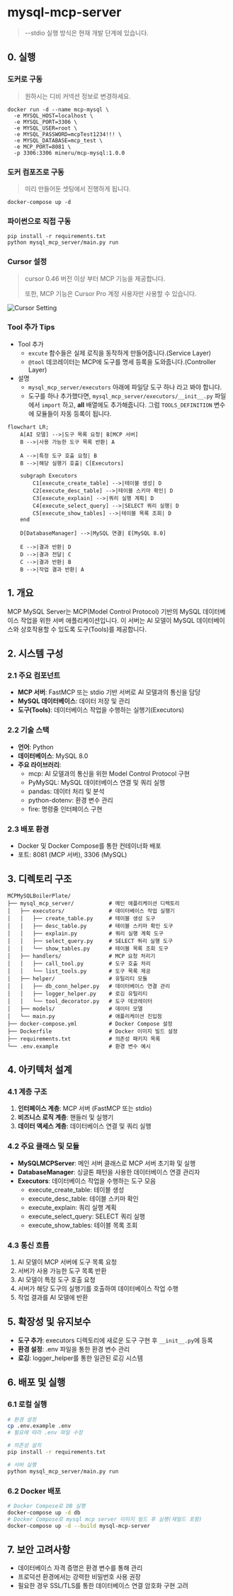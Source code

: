 
# mysql-mcp-server

> --stdio 실행 방식은 현재 개발 단계에 있습니다.

## 0. 실행

### 도커로 구동

> 원하시는 디비 커넥션 정보로 변경하세요.

```
docker run -d --name mcp-mysql \
  -e MYSQL_HOST=localhost \
  -e MYSQL_PORT=3306 \
  -e MYSQL_USER=root \
  -e MYSQL_PASSWORD=mcpTest1234!!! \
  -e MYSQL_DATABASE=mcp_test \
  -e MCP_PORT=8081 \
  -p 3306:3306 mineru/mcp-mysql:1.0.0
```

### 도커 컴포즈로 구동

> 미리 만들어둔 셋팅에서 진행하게 됩니다.

```
docker-compose up -d 
```

### 파이썬으로 직접 구동

```
pip install -r requirements.txt
python mysql_mcp_server/main.py run
```

### Cursor 설정

> cursor 0.46 버전 이상 부터 MCP 기능을 제공합니다.
> 
> 또한, MCP 기능은 Cursor Pro 계정 사용자만 사용할 수 있습니다.

![Cursor Setting](assets/cursor_setting.png)


### Tool 추가 Tips

- Tool 추가
  - `excute` 함수들은 실제 로직을 동작하게 만들어줍니다.(Service Layer)
  - `@tool` 데코레이터는 MCP에 도구를 명세 등록을 도와줍니다.(Controller Layer)
- 설명
  - `mysql_mcp_server/executors` 아래에 파일당 도구 하나 라고 봐야 합니다.
  - 도구를 하나 추가했다면, `mysql_mcp_server/executors/__init__.py` 파일에서 `import` 하고, __all__ 배열에도 추가해줍니다.
  그럼 `TOOLS_DEFINITION` 변수에 모듈들이 자동 등록이 됩니다.
  

```mermaid
flowchart LR;
    A[AI 모델] -->|도구 목록 요청| B[MCP 서버]
    B -->|사용 가능한 도구 목록 반환| A

    A -->|특정 도구 호출 요청| B
    B -->|해당 실행기 호출| C[Executors]
    
    subgraph Executors
        C1[execute_create_table] -->|테이블 생성| D
        C2[execute_desc_table] -->|테이블 스키마 확인| D
        C3[execute_explain] -->|쿼리 실행 계획| D
        C4[execute_select_query] -->|SELECT 쿼리 실행| D
        C5[execute_show_tables] -->|테이블 목록 조회| D
    end

    D[DatabaseManager] -->|MySQL 연결| E[MySQL 8.0]

    E -->|결과 반환| D
    D -->|결과 전달| C
    C -->|결과 반환| B
    B -->|작업 결과 반환| A
```


## 1. 개요

MCP MySQL Server는 MCP(Model Control Protocol) 기반의 MySQL 데이터베이스 작업을 위한 서버 애플리케이션입니다. 이 서버는 AI 모델이 MySQL 데이터베이스와 상호작용할 수 있도록 도구(Tools)를 제공합니다.

## 2. 시스템 구성

### 2.1 주요 컴포넌트

- **MCP 서버**: FastMCP 또는 stdio 기반 서버로 AI 모델과의 통신을 담당
- **MySQL 데이터베이스**: 데이터 저장 및 관리
- **도구(Tools)**: 데이터베이스 작업을 수행하는 실행기(Executors)

### 2.2 기술 스택

- **언어**: Python
- **데이터베이스**: MySQL 8.0
- **주요 라이브러리**:
  - mcp: AI 모델과의 통신을 위한 Model Control Protocol 구현
  - PyMySQL: MySQL 데이터베이스 연결 및 쿼리 실행
  - pandas: 데이터 처리 및 분석
  - python-dotenv: 환경 변수 관리
  - fire: 명령줄 인터페이스 구현

### 2.3 배포 환경

- Docker 및 Docker Compose를 통한 컨테이너화 배포
- 포트: 8081 (MCP 서버), 3306 (MySQL)

## 3. 디렉토리 구조

```
MCPMySQLBoilerPlate/
├── mysql_mcp_server/           # 메인 애플리케이션 디렉토리
│   ├── executors/              # 데이터베이스 작업 실행기
│   │   ├── create_table.py     # 테이블 생성 도구
│   │   ├── desc_table.py       # 테이블 스키마 확인 도구
│   │   ├── explain.py          # 쿼리 실행 계획 도구
│   │   ├── select_query.py     # SELECT 쿼리 실행 도구
│   │   └── show_tables.py      # 테이블 목록 조회 도구
│   ├── handlers/               # MCP 요청 처리기
│   │   ├── call_tool.py        # 도구 호출 처리
│   │   └── list_tools.py       # 도구 목록 제공
│   ├── helper/                 # 유틸리티 모듈
│   │   ├── db_conn_helper.py   # 데이터베이스 연결 관리
│   │   ├── logger_helper.py    # 로깅 유틸리티
│   │   └── tool_decorator.py   # 도구 데코레이터
│   ├── models/                 # 데이터 모델
│   └── main.py                 # 애플리케이션 진입점
├── docker-compose.yml          # Docker Compose 설정
├── Dockerfile                  # Docker 이미지 빌드 설정
├── requirements.txt            # 의존성 패키지 목록
└── .env.example                # 환경 변수 예시
```

## 4. 아키텍처 설계

### 4.1 계층 구조

1. **인터페이스 계층**: MCP 서버 (FastMCP 또는 stdio)
2. **비즈니스 로직 계층**: 핸들러 및 실행기
3. **데이터 액세스 계층**: 데이터베이스 연결 및 쿼리 실행

### 4.2 주요 클래스 및 모듈

- **MySQLMCPServer**: 메인 서버 클래스로 MCP 서버 초기화 및 실행
- **DatabaseManager**: 싱글톤 패턴을 사용한 데이터베이스 연결 관리자
- **Executors**: 데이터베이스 작업을 수행하는 도구 모음
  - execute_create_table: 테이블 생성
  - execute_desc_table: 테이블 스키마 확인
  - execute_explain: 쿼리 실행 계획
  - execute_select_query: SELECT 쿼리 실행
  - execute_show_tables: 테이블 목록 조회

### 4.3 통신 흐름

1. AI 모델이 MCP 서버에 도구 목록 요청
2. 서버가 사용 가능한 도구 목록 반환
3. AI 모델이 특정 도구 호출 요청
4. 서버가 해당 도구의 실행기를 호출하여 데이터베이스 작업 수행
5. 작업 결과를 AI 모델에 반환

## 5. 확장성 및 유지보수

- **도구 추가**: executors 디렉토리에 새로운 도구 구현 후 `__init__.py`에 등록
- **환경 설정**: .env 파일을 통한 환경 변수 관리
- **로깅**: logger_helper를 통한 일관된 로깅 시스템

## 6. 배포 및 실행

### 6.1 로컬 실행

```bash
# 환경 설정
cp .env.example .env
# 필요에 따라 .env 파일 수정

# 의존성 설치
pip install -r requirements.txt

# 서버 실행
python mysql_mcp_server/main.py run
```

### 6.2 Docker 배포

```bash
# Docker Compose로 DB 실행
docker-compose up -d db
# Docker Compose로 mysql mcp server 이미지 빌드 후 실행(재빌드 포함)
docker-compose up -d --build mysql-mcp-server 
```

## 7. 보안 고려사항

- 데이터베이스 자격 증명은 환경 변수를 통해 관리
- 프로덕션 환경에서는 강력한 비밀번호 사용 권장
- 필요한 경우 SSL/TLS를 통한 데이터베이스 연결 암호화 구현 고려
